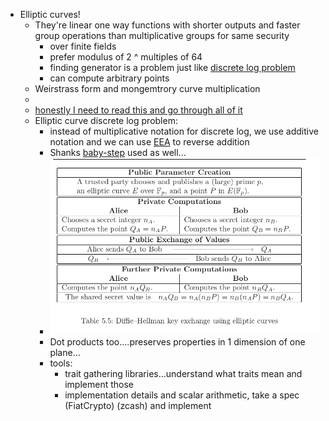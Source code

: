 - Elliptic curves!
	- They're linear one way functions with shorter outputs and faster group operations than multiplicative groups for same security
		- over finite fields
		- prefer modulus of 2 ^ multiples of 64
		- finding generator is a problem just like [discrete log problem]((logseq://graph/pages?block-id=63f63d7b-c1b4-493d-9134-371bcf54f6be))
		- can compute arbitrary points
	- Weirstrass form and mongemtrory curve multiplication
	-
	- [honestly I need to read this and go through all of it](https://explained-from-first-principles.com/number-theory/#elliptic-curves)
	- Elliptic curve discrete log problem:
		- instead of multiplicative notation for discrete log, we use additive notation
		  and we can use [EEA](logseq://graph/pages?block-id=63ea7bec-9092-419f-8b74-91564cdc5767) to reverse addition
		- Shanks [baby-step](https://explained-from-first-principles.com/number-theory/#baby-step-giant-step) used as well...
		- ![image.png](../assets/image_1677258221474_0.png)
		- Dot products too....preserves properties in 1 dimension of one plane...
		- tools:
			- trait gathering libraries...understand what traits mean and implement those
			- implementation details and scalar arithmetic, take a spec (FiatCrypto) (zcash) and implement